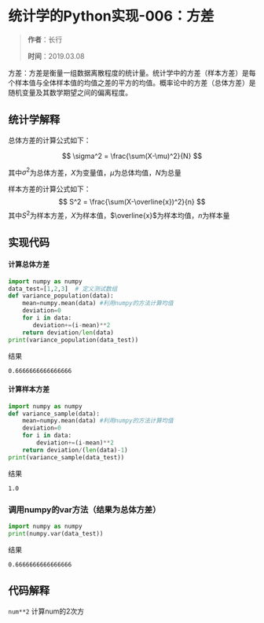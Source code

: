 # 统计学的Python实现-006：方差

> **作者**：长行
>
> **时间**：2019.03.08

方差：方差是衡量一组数据离散程度的统计量。统计学中的方差（样本方差）是每个样本值与全体样本值的均值之差的平方的均值。概率论中的方差（总体方差）是随机变量及其数学期望之间的偏离程度。

## 统计学解释

总体方差的计算公式如下：

$$
\sigma^2 = \frac{\sum(X-\mu)^2}{N}
$$

其中$\sigma^2$为总体方差，$X$为变量值，$\mu$为总体均值，$N$为总量

样本方差的计算公式如下：
$$
S^2 = \frac{\sum(X-\overline{x})^2}{n}
$$
其中$S^2$为样本方差，$X$为样本值，$\overline{x}$为样本均值，$n$为样本量

## 实现代码

#### 计算总体方差

```python
import numpy as numpy
data_test=[1,2,3]  # 定义测试数组
def variance_population(data):
    mean=numpy.mean(data) #利用numpy的方法计算均值
    deviation=0
    for i in data:
       deviation+=(i-mean)**2
    return deviation/len(data)
print(variance_population(data_test))
```

结果

```
0.6666666666666666
```

#### 计算样本方差

```python
import numpy as numpy
def variance_sample(data):
    mean=numpy.mean(data) #利用numpy的方法计算均值
    deviation=0
    for i in data:
        deviation+=(i-mean)**2
    return deviation/(len(data)-1)
print(variance_sample(data_test))
```

结果

```
1.0
```

### 调用numpy的var方法（结果为总体方差）

```python
import numpy as numpy
print(numpy.var(data_test))
```

结果

```
0.6666666666666666
```

## 代码解释

```num**2``` 计算num的2次方

